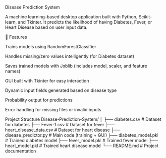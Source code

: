 Disease Prediction System

A machine learning–based desktop application built with Python, Scikit-learn, and Tkinter.
It predicts the likelihood of having Diabetes, Fever, or Heart Disease based on user input data.

🚀 Features

Trains models using RandomForestClassifier

Handles missing/zero values intelligently (for Diabetes dataset)

Saves trained models with Joblib (includes model, scaler, and feature names)

GUI built with Tkinter for easy interaction

Dynamic input fields generated based on disease type

Probability output for predictions

Error handling for missing files or invalid inputs

 Project Structure
Disease-Prediction-System/
│
├── diabetes.csv               # Dataset for diabetes
├── Fever-1.csv                 # Dataset for fever
├── heart_disease_data.csv      # Dataset for heart disease
├── disease_predictor.py        # Main code (training + GUI)
├── diabetes_model.pkl          # Trained diabetes model
├── fever_model.pkl             # Trained fever model
├── heart_model.pkl             # Trained heart disease model
└── README.md                   # Project documentation
